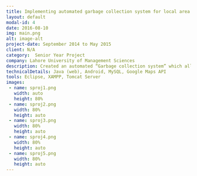 ```yaml
---
title: Implementing automated garbage collection system for local area
layout: default
modal-id: 4
date: 2016-08-10
img: main.png
alt: image-alt
project-date: September 2014 to May 2015
client: N/A
category:  Senior Year Project
company: Lahore University of Management Sciences
description: Created an automated “Garbage collection system” which allowed dynamic processing of requests. Along with that created an android application through which client could request the garbage service. In order to reduce the time and fuel consumption implemented the most efficient path algorithm with multiple vehicles and multiple depots. Furthermore created a monitoring system based on Google maps through which the admin can view the overall system including the current position of the moving vehicles
technicalDetails: Java (web), Android, MySQL, Google Maps API
tools: Eclipse, XAMPP, Tomcat Server
images:
 - name: sproj1.png
   width: auto
   height: 80%
 - name: sproj2.png
   width: 80%
   height: auto
 - name: sproj3.png
   width: 80%
   height: auto
 - name: sproj4.png
   width: 80%
   height: auto
 - name: sproj5.png
   width: 80%
   height: auto
---
```





